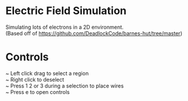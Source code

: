 # Electric Field Simulation
Simulating lots of electrons in a 2D environment.<br>
(Based off of https://github.com/DeadlockCode/barnes-hut/tree/master)<br>
# Controls
~ Left click drag to select a region<br>
~ Right click to deselect<br>
~ Press 1 2 or 3 during a selection to place wires<br>
~ Press e to open controls<br>
